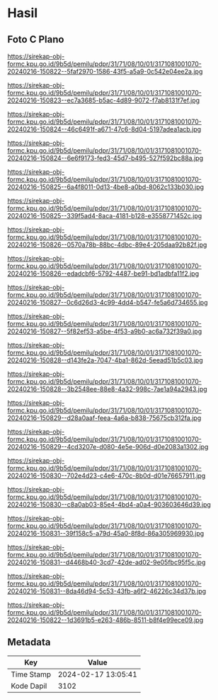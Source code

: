 # Hasil

## Foto C Plano

https://sirekap-obj-formc.kpu.go.id/9b5d/pemilu/pdpr/31/71/08/10/01/3171081001070-20240216-150822--5faf2970-1586-43f5-a5a9-0c542e04ee2a.jpg

https://sirekap-obj-formc.kpu.go.id/9b5d/pemilu/pdpr/31/71/08/10/01/3171081001070-20240216-150823--ec7a3685-b5ac-4d89-9072-f7ab8131f7ef.jpg

https://sirekap-obj-formc.kpu.go.id/9b5d/pemilu/pdpr/31/71/08/10/01/3171081001070-20240216-150824--46c6491f-a671-47c6-8d04-5197adea1acb.jpg

https://sirekap-obj-formc.kpu.go.id/9b5d/pemilu/pdpr/31/71/08/10/01/3171081001070-20240216-150824--6e6f9173-fed3-45d7-b495-527f592bc88a.jpg

https://sirekap-obj-formc.kpu.go.id/9b5d/pemilu/pdpr/31/71/08/10/01/3171081001070-20240216-150825--6a4f8011-0d13-4be8-a0bd-8062c133b030.jpg

https://sirekap-obj-formc.kpu.go.id/9b5d/pemilu/pdpr/31/71/08/10/01/3171081001070-20240216-150825--339f5ad4-8aca-4181-b128-e3558771452c.jpg

https://sirekap-obj-formc.kpu.go.id/9b5d/pemilu/pdpr/31/71/08/10/01/3171081001070-20240216-150826--0570a78b-88bc-4dbc-89e4-205daa92b82f.jpg

https://sirekap-obj-formc.kpu.go.id/9b5d/pemilu/pdpr/31/71/08/10/01/3171081001070-20240216-150826--edadcbf6-5792-4487-be91-bd1adbfa11f2.jpg

https://sirekap-obj-formc.kpu.go.id/9b5d/pemilu/pdpr/31/71/08/10/01/3171081001070-20240216-150827--0c6d26d3-4c99-4dd4-b547-fe5a6d734655.jpg

https://sirekap-obj-formc.kpu.go.id/9b5d/pemilu/pdpr/31/71/08/10/01/3171081001070-20240216-150827--5f82ef53-a5be-4f53-a9b0-ac6a732f39a0.jpg

https://sirekap-obj-formc.kpu.go.id/9b5d/pemilu/pdpr/31/71/08/10/01/3171081001070-20240216-150828--d143fe2a-7047-4ba1-862d-5eead51b5c03.jpg

https://sirekap-obj-formc.kpu.go.id/9b5d/pemilu/pdpr/31/71/08/10/01/3171081001070-20240216-150828--3b2548ee-88e8-4a32-998c-7ae1a94a2943.jpg

https://sirekap-obj-formc.kpu.go.id/9b5d/pemilu/pdpr/31/71/08/10/01/3171081001070-20240216-150829--d28a0aaf-feea-4a6a-b838-75675cb312fa.jpg

https://sirekap-obj-formc.kpu.go.id/9b5d/pemilu/pdpr/31/71/08/10/01/3171081001070-20240216-150829--4cd3207e-d080-4e5e-906d-d0e2083a1302.jpg

https://sirekap-obj-formc.kpu.go.id/9b5d/pemilu/pdpr/31/71/08/10/01/3171081001070-20240216-150830--702e4d23-c4e6-470c-8b0d-d01e76657911.jpg

https://sirekap-obj-formc.kpu.go.id/9b5d/pemilu/pdpr/31/71/08/10/01/3171081001070-20240216-150830--c8a0ab03-85e4-4bd4-a0a4-903603646d39.jpg

https://sirekap-obj-formc.kpu.go.id/9b5d/pemilu/pdpr/31/71/08/10/01/3171081001070-20240216-150831--39f158c5-a79d-45a0-8f8d-86a305969930.jpg

https://sirekap-obj-formc.kpu.go.id/9b5d/pemilu/pdpr/31/71/08/10/01/3171081001070-20240216-150831--d4468b40-3cd7-42de-ad02-9e05fbc95f5c.jpg

https://sirekap-obj-formc.kpu.go.id/9b5d/pemilu/pdpr/31/71/08/10/01/3171081001070-20240216-150831--8da46d94-5c53-43fb-a6f2-46226c34d37b.jpg

https://sirekap-obj-formc.kpu.go.id/9b5d/pemilu/pdpr/31/71/08/10/01/3171081001070-20240216-150822--1d3691b5-e263-486b-8511-b8f4e99ece09.jpg


## Metadata

| Key        | Value               |
| ---------- | ------------------- |
| Time Stamp | 2024-02-17 13:05:41 |
| Kode Dapil | 3102                |



